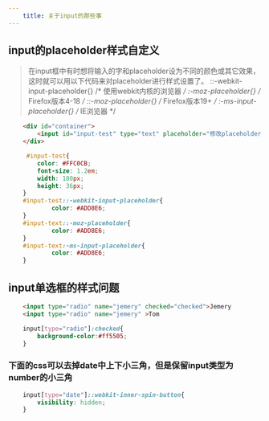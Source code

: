 ```yaml
---
    title: 关于input的那些事
---
```


## input的placeholder样式自定义

> 在input框中有时想将输入的字和placeholder设为不同的颜色或其它效果，这时就可以用以下代码来对placeholder进行样式设置了。
> ::-webkit-input-placeholder{}    /* 使用webkit内核的浏览器 */
:-moz-placeholder{}                  /* Firefox版本4-18 */
::-moz-placeholder{}                  /* Firefox版本19+ */
:-ms-input-placeholder{}           /* IE浏览器 */

```html
    <div id="container">
        <input id="input-test" type="text" placeholder="修改placeholder样式" />
    </div>
```
```css
     #input-test{
        color: #FFC0CB;
        font-size: 1.2em;
        width: 180px;
        height: 36px;
    }
    #input-test::-webkit-input-placeholder{
            color: #ADD8E6;
    }
    #input-text::-moz-placeholder{  
            color: #ADD8E6;        
    }
    #input-text:-ms-input-placeholder{  
            color: #ADD8E6;        
    }
```

## input单选框的样式问题

```html
    <input type="radio" name="jemery" checked="checked">Jemery
    <input type="radio" name="jemery" >Tom
```
```css
    input[type="radio"]:checked{
        background-color:#ff5505;
    }
```

### 下面的css可以去掉date中上下小三角，但是保留input类型为number的小三角

```css
    input[type="date"]::webkit-inner-spin-button{
        visibility: hidden;
    }
```